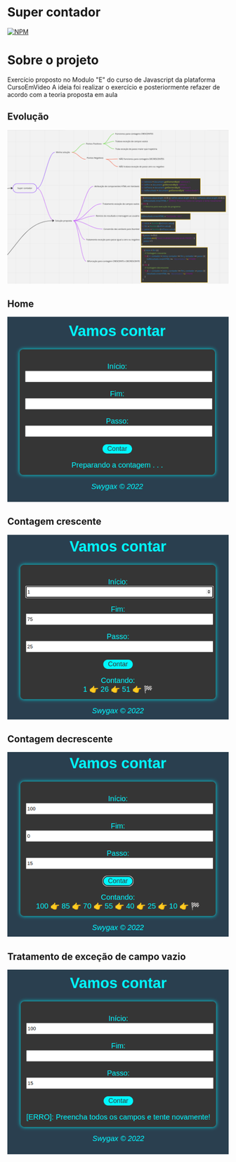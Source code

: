 # Super contador

[![NPM](https://img.shields.io/npm/l/react)](https://github.com/KennysSparda/SuperContador/blob/main/License) 

# Sobre o projeto

Exercício proposto no Modulo "E" do curso de Javascript da plataforma CursoEmVideo
A ideia foi realizar o exercício e posteriormente refazer de acordo com a teoria proposta em aula

## Evolução
![Evolution of project](https://github.com/KennysSparda/SuperContador/blob/main/assets/diagrama-evolucao.png)

## Home
![Image default](https://github.com/KennysSparda/SuperContador/blob/main/assets/image-default.png)

## Contagem crescente
![Crescent Count](https://github.com/KennysSparda/SuperContador/blob/main/assets/image-running-1.png)

## Contagem decrescente
![Decrescent Count](https://github.com/KennysSparda/SuperContador/blob/main/assets/image-running-2.png)

## Tratamento de exceção de campo vazio
![Exception](https://github.com/KennysSparda/SuperContador/blob/main/assets/image-error.png)
